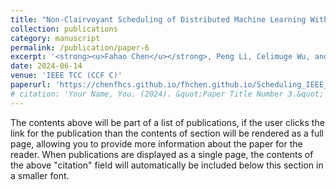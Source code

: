 ```yaml
---
title: "Non-Clairvoyant Scheduling of Distributed Machine Learning With Inter-Job and Intra-Job Parallelism on Heterogeneous GPUs"
collection: publications
category: manuscript
permalink: /publication/paper-6
excerpt: '<strong><u>Fahao Chen</u></strong>, Peng Li, Celimuge Wu, and Song Guo'
date: 2024-06-14
venue: 'IEEE TCC (CCF C)'
paperurl: 'https://chenfhcs.github.io/fhchen.github.io/Scheduling_IEEE_TCC.pdf'
# citation: 'Your Name, You. (2024). &quot;Paper Title Number 3.&quot; <i>GitHub Journal of Bugs</i>. 1(3).'
---
```


The contents above will be part of a list of publications, if the user clicks the link for the publication than the contents of section will be rendered as a full page, allowing you to provide more information about the paper for the reader. When publications are displayed as a single page, the contents of the above "citation" field will automatically be included below this section in a smaller font.
